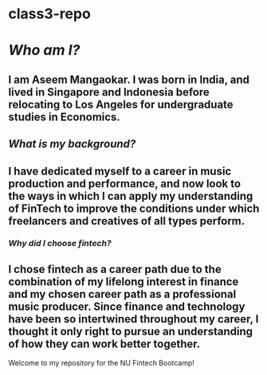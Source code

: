 # class3-repo
 # ***Who am I?*** 
I am Aseem Mangaokar.
I was born in India, and lived in Singapore and Indonesia before relocating to Los Angeles for undergraduate studies in Economics.
---
## ***What is my background?*** 
I have dedicated myself to a career in music production and performance, and now look to the ways in which I can apply my understanding of FinTech to improve the conditions under which freelancers and creatives of all types perform.
---
### ***Why did I choose fintech?*** 
I chose fintech as a career path due to the combination of my lifelong interest in finance and my chosen career path as a professional music producer. Since finance and technology have been so intertwined throughout my career, I thought it only right to pursue an understanding of how they can work better together.
---
Welcome to my repository for the NU Fintech Bootcamp!